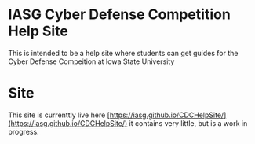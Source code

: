 # IASG Cyber Defense Competition Help Site

This is intended to be a help site where students can get guides for the Cyber Defense Compeition at Iowa State 
University

# Site
This site is currenttly live here [https://iasg.github.io/CDCHelpSite/](https://iasg.github.io/CDCHelpSite/) it contains very little, but is a work in progress.
